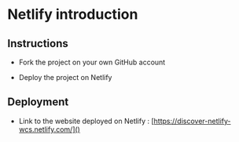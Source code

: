 # Netlify introduction

## Instructions

* Fork the project on your own GitHub account

* Deploy the project on Netlify

## Deployment

* Link to the website deployed on Netlify : [https://discover-netlify-wcs.netlify.com/]()